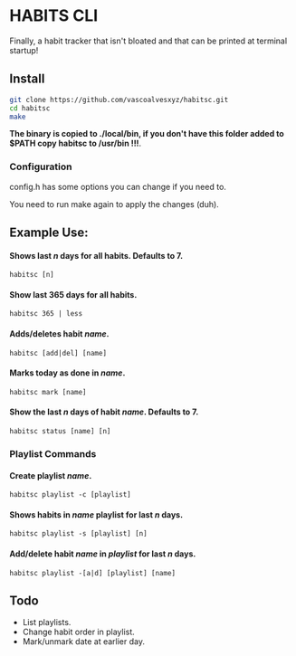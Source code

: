 # HABITS CLI

Finally, a habit tracker that isn't bloated and that can be printed at terminal startup! 

## Install
```bash
git clone https://github.com/vascoalvesxyz/habitsc.git 
cd habitsc
make
```

**The binary is copied to ./local/bin, if you don't have this folder added to $PATH copy habitsc to /usr/bin !!!**.

### Configuration

config.h has some options you can change if you need to.

You need to run make again to apply the changes (duh).


## Example Use:

#### Shows last _n_ days for all habits. Defaults to 7. 
```
habitsc [n]
```

#### Show last 365 days for all habits. 
```
habitsc 365 | less
```

#### Adds/deletes habit _name_.
```
habitsc [add|del] [name]
```

#### Marks today as done in _name_.
```
habitsc mark [name]
```

#### Show the last _n_ days of habit _name_. Defaults to 7.
```
habitsc status [name] [n]
```

### Playlist Commands 
#### Create playlist _name_.
```
habitsc playlist -c [playlist]
```

#### Shows habits in _name_ playlist for last _n_ days.
```
habitsc playlist -s [playlist] [n]
```

#### Add/delete habit _name_ in _playlist_ for last _n_ days.
```
habitsc playlist -[a|d] [playlist] [name]
```

## Todo
- List playlists.
- Change habit order in playlist.
- Mark/unmark date at earlier day.
